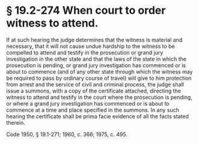# § 19.2-274 When court to order witness to attend.

<p>If at such hearing the judge determines that the witness is material and necessary, that it will not cause undue hardship to the witness to be compelled to attend and testify in the prosecution or grand jury investigation in the other state and that the laws of the state in which the prosecution is pending, or grand jury investigation has commenced or is about to commence (and of any other state through which the witness may be required to pass by ordinary course of travel) will give to him protection from arrest and the service of civil and criminal process, the judge shall issue a summons, with a copy of the certificate attached, directing the witness to attend and testify in the court where the prosecution is pending, or where a grand jury investigation has commenced or is about to commence at a time and place specified in the summons. In any such hearing the certificate shall be prima facie evidence of all the facts stated therein.</p><p>Code 1950, § 19.1-271; 1960, c. 366; 1975, c. 495.</p>